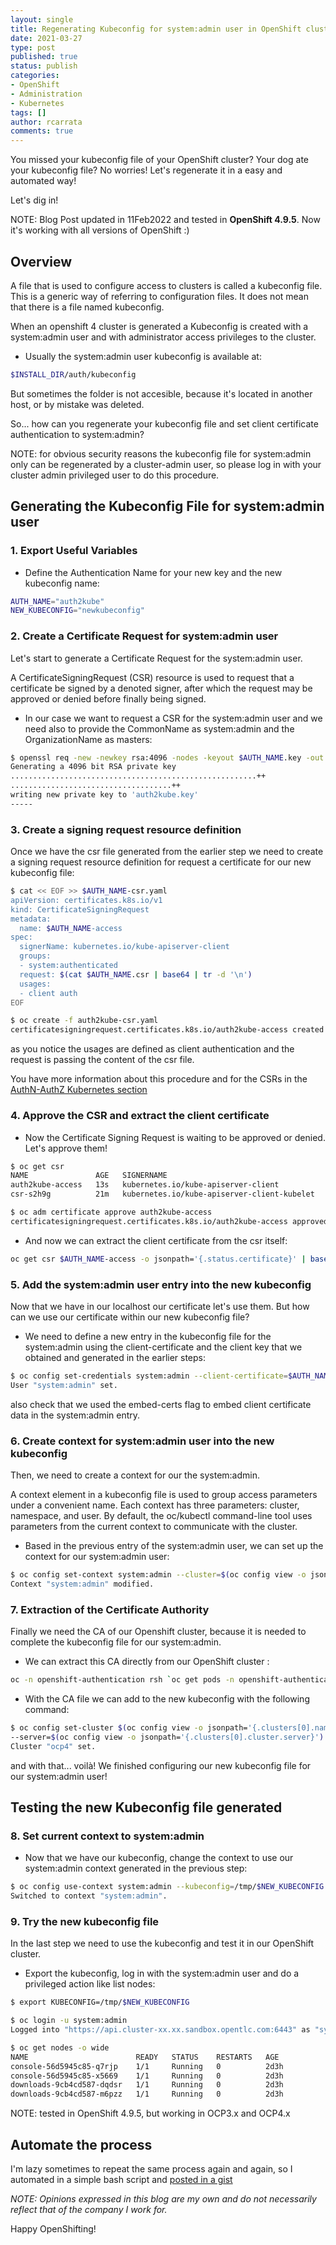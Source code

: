 ```yaml
---
layout: single
title: Regenerating Kubeconfig for system:admin user in OpenShift clusters
date: 2021-03-27
type: post
published: true
status: publish
categories:
- OpenShift
- Administration
- Kubernetes
tags: []
author: rcarrata
comments: true
---
```


You missed your kubeconfig file of your OpenShift cluster? Your dog ate your kubeconfig file? No worries! Let's regenerate it in a easy and automated way!

Let's dig in!

NOTE: Blog Post updated in 11Feb2022 and tested in **OpenShift 4.9.5**. Now it's working with all versions of OpenShift :)

## Overview

A file that is used to configure access to clusters is called a kubeconfig file. This is a generic
way of referring to configuration files. It does not mean that there is a file named kubeconfig.

When an openshift 4 cluster is generated a Kubeconfig is created with a system:admin user and with
administrator access privileges to the cluster.

* Usually the system:admin user kubeconfig is available at:

```sh
$INSTALL_DIR/auth/kubeconfig
```

But sometimes the folder is not accesible, because it's located in another host, or by mistake was
deleted.

So... how can you regenerate your kubeconfig file and set client certificate authentication to system:admin?

NOTE: for obvious security reasons the kubeconfig file for system:admin only can be regenerated by a
cluster-admin user, so please log in with your cluster admin privileged user to do this procedure.

## Generating the Kubeconfig File for system:admin user

### 1. Export Useful Variables

* Define the Authentication Name for your new key and the new kubeconfig name:

```sh
AUTH_NAME="auth2kube"
NEW_KUBECONFIG="newkubeconfig"
```

### 2. Create a Certificate Request for system:admin user

Let's start to generate a Certificate Request for the system:admin user.

A CertificateSigningRequest (CSR) resource is used to request that a certificate be signed by a
denoted signer, after which the request may be approved or denied before finally being signed.

* In our case we want to request a CSR for the system:admin user and we need also to provide the CommonName as system:admin and the OrganizationName as masters:

```sh
$ openssl req -new -newkey rsa:4096 -nodes -keyout $AUTH_NAME.key -out $AUTH_NAME.csr -subj "/CN=system:admin"
Generating a 4096 bit RSA private key
.......................................................++
....................................++
writing new private key to 'auth2kube.key'
-----
```

### 3. Create a signing request resource definition

Once we have the csr file generated from the earlier step we need to create a signing request resource definition for request a certificate for our new kubeconfig file:

```bash
$ cat << EOF >> $AUTH_NAME-csr.yaml
apiVersion: certificates.k8s.io/v1
kind: CertificateSigningRequest
metadata:
  name: $AUTH_NAME-access
spec:
  signerName: kubernetes.io/kube-apiserver-client
  groups:
  - system:authenticated
  request: $(cat $AUTH_NAME.csr | base64 | tr -d '\n')
  usages:
  - client auth
EOF

$ oc create -f auth2kube-csr.yaml
certificatesigningrequest.certificates.k8s.io/auth2kube-access created
```

as you notice the usages are defined as client authentication and the request is passing the content of the csr file.

You have more information about this procedure and for the CSRs in the [AuthN-AuthZ Kubernetes section](https://kubernetes.io/docs/reference/access-authn-authz/certificate-signing-requests/#create-certificatesigningrequest)

### 4. Approve the CSR and extract the client certificate

* Now the Certificate Signing Request is waiting to be approved or denied. Let's approve them!

```bash
$ oc get csr
NAME               AGE   SIGNERNAME                                    REQUESTOR               REQUESTEDDURATION   CONDITION
auth2kube-access   13s   kubernetes.io/kube-apiserver-client           system:admin            <none>              Pending
csr-s2h9g          21m   kubernetes.io/kube-apiserver-client-kubelet   system:node:compute-0   <none>              Approved,Issued

$ oc adm certificate approve auth2kube-access
certificatesigningrequest.certificates.k8s.io/auth2kube-access approved
```

* And now we can extract the client certificate from the csr itself:

```bash
oc get csr $AUTH_NAME-access -o jsonpath='{.status.certificate}' | base64 -d > $AUTH_NAME-access.crt
```

### 5. Add the system:admin user entry into the new kubeconfig

Now that we have in our localhost our certificate let's use them. But how can we use our certificate within our new kubeconfig file?

* We need to define a new entry in the kubeconfig file for the system:admin using the client-certificate and the client key that we obtained and generated in the earlier steps:

```bash
$ oc config set-credentials system:admin --client-certificate=$AUTH_NAME-access.crt --client-key=$AUTH_NAME.key --embed-certs --kubeconfig=/tmp/$NEW_KUBECONFIG
User "system:admin" set.
```

also check that we used the embed-certs flag to embed client certificate data in the system:admin entry.

### 6. Create context for system:admin user into the new kubeconfig

Then, we need to create a context for our the system:admin.

A context element in a kubeconfig file is used to group access parameters under a convenient name. Each context has three parameters: cluster, namespace, and user. By default, the oc/kubectl command-line tool uses parameters from the current context to communicate with the cluster.

* Based in the previous entry of the system:admin user, we can set up the context for our system:admin user:

```bash
$ oc config set-context system:admin --cluster=$(oc config view -o jsonpath='{.clusters[0].name}') --namespace=default --user=system:admin --kubeconfig=/tmp/$NEW_KUBECONFIG
Context "system:admin" modified.
```

### 7. Extraction of the Certificate Authority

Finally we need the CA of our Openshift cluster, because it is needed to complete the kubeconfig file for our system:admin.

* We can extract this CA directly from our OpenShift cluster :

```bash
oc -n openshift-authentication rsh `oc get pods -n openshift-authentication -o name | head -1` cat /run/secrets/kubernetes.io/serviceaccount/ca.crt > ingress-ca.crt
```

* With the CA file we can add to the new kubeconfig with the following command:

```bash
$ oc config set-cluster $(oc config view -o jsonpath='{.clusters[0].name}') \
--server=$(oc config view -o jsonpath='{.clusters[0].cluster.server}') --certificate-authority=ingress-ca.crt --kubeconfig=/tmp/$NEW_KUBECONFIG --embed-certs
Cluster "ocp4" set.
```

and with that... voilà! We finished configuring our new kubeconfig file for our system:admin user!

## Testing the new Kubeconfig file generated

### 8. Set current context to system:admin

* Now that we have our kubeconfig, change the context to use our system:admin context generated in the previous step:

```bash
$ oc config use-context system:admin --kubeconfig=/tmp/$NEW_KUBECONFIG
Switched to context "system:admin".
```

### 9. Try the new kubeconfig file

In the last step we need to use the kubeconfig and test it in our OpenShift cluster.

* Export the kubeconfig, log in with the system:admin user and do a privileged action like list nodes:

```bash
$ export KUBECONFIG=/tmp/$NEW_KUBECONFIG

$ oc login -u system:admin
Logged into "https://api.cluster-xx.xx.sandbox.opentlc.com:6443" as "system:admin" using existing credentials.

$ oc get nodes -o wide
NAME                        READY   STATUS    RESTARTS   AGE
console-56d5945c85-q7rjp    1/1     Running   0          2d3h
console-56d5945c85-x5669    1/1     Running   0          2d3h
downloads-9cb4cd587-dqdsr   1/1     Running   0          2d3h
downloads-9cb4cd587-m6pzz   1/1     Running   0          2d3h
```

NOTE: tested in OpenShift 4.9.5, but working in OCP3.x and OCP4.x

## Automate the process

I'm lazy sometimes to repeat the same process again and again, so I automated in a simple bash script and [posted in a gist](https://gist.github.com/rcarrata/016da295c1421cccbfbd66ed9a7922bc)

*NOTE: Opinions expressed in this blog are my own and do not necessarily reflect that of the company I work for.*

Happy OpenShifting!

<script type="text/javascript" src="https://cdnjs.buymeacoffee.com/1.0.0/button.prod.min.js" data-name="bmc-button" data-slug="rcarrata" data-color="#FFDD00" data-emoji=""  data-font="Cookie" data-text="You like this blog? It helped? Buy me a coffee :)" data-outline-color="#000000" data-font-color="#000000" data-coffee-color="#ffffff" ></script>